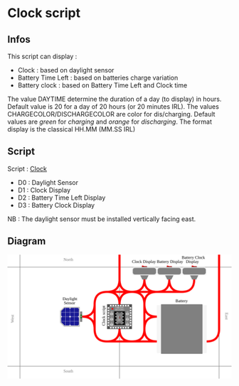 # Clock script

## Infos
This script can display :
- Clock : based on daylight sensor
- Battery Time Left : based on batteries charge variation
- Battery clock : based on Battery Time Left and Clock time

The value DAYTIME determine the duration of a day (to display) in hours.
Default value is 20 for a day of 20 hours (or 20 minutes IRL).
The values CHARGECOLOR/DISCHARGECOLOR are color for dis/charging.
Default values are *green* for *charging* and *orange* for *discharging*.
The format display is the classical HH.MM (MM.SS IRL)

## Script
Script : [Clock](/Scripts/Clock)

- D0 : Daylight Sensor
- D1 : Clock Display
- D2 : Battery Time Left Display
- D3 : Battery Clock Display

NB : The daylight sensor must be installed vertically facing east.

## Diagram

![Clock](/Diagrams/Clock.svg)
